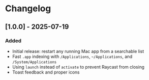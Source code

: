 # Changelog

## [1.0.0] - 2025-07-19
### Added
- Initial release: restart any running Mac app from a searchable list
- Fast `.app` indexing with `/Applications`, `~/Applications`, and `/System/Applications`
- Using `launch` instead of `activate` to prevent Raycast from closing
- Toast feedback and proper icons
